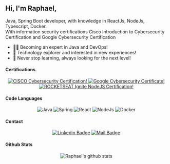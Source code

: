 ## Hi, I'm Raphael,
Java, Spring Boot developer, with knowledge in ReactJs, NodeJs, Typescript, Docker.<br />
With information security certifications Cisco Introduction to Cybersecurity Certification and Google Cybersecurity Certification

- :man_technologist: Becoming an expert in Java and DevOps!
- :compass: Technology explorer and interested in new experiences!
- :rocket: Never stop learning, always looking for the next level!

#### Certifications

<div align="center">

<a href="https://www.credly.com/badges/22cd9e1b-14f2-481d-bd3d-1f9e87121b4a">
  <img src="https://github-production-user-asset-6210df.s3.amazonaws.com/66075182/251881587-2263e98c-61c4-4541-a9ae-36be15ed7588.png" alt="CISCO Cybersecurity Certification!" />
</a>

<a href="https://www.credly.com/badges/7c316186-026c-418c-8117-deefe6f0964f">
  <img src="https://github.com/RaphaelDaSilvaDev/RaphaelDaSilvaDev/assets/66075182/edd41144-a8ba-4367-a262-de7cbb02d25e" alt="Google Cybersecurity Certificate!" />
</a>

<a href="https://app.rocketseat.com.br/certificates/c8ed5a95-0771-4232-9b4d-efd6aaf54fc0">
  <img src="https://github-production-user-asset-6210df.s3.amazonaws.com/66075182/251881728-cd7693c5-b717-4409-b3da-fdb4c1931c9d.png" alt="ROCKETSEAT Ignite NodeJS Certification!" />
</a>

</div>

#### Code Languages

<div align="center">

![Java](https://img.shields.io/badge/java-%23ED8B00.svg?style=for-the-badge&logo=openjdk&logoColor=white)
![Spring](https://img.shields.io/badge/spring-%236DB33F.svg?style=for-the-badge&logo=spring&logoColor=white)
![React](https://img.shields.io/badge/React-20232A?style=for-the-badge&logo=react&logoColor=61DAFB)
![NodeJs](https://img.shields.io/badge/Node.js-43853D?style=for-the-badge&logo=node.js&logoColor=white)
![Docker](https://img.shields.io/badge/docker-%230db7ed.svg?style=for-the-badge&logo=docker&logoColor=white)

</div>

#### Contact

<div align="center">

[![Linkedin Badge](https://img.shields.io/badge/Raphael%20Silva-%230077B5.svg?&style=for-the-badge&logo=linkedin&logoColor=white)](https://www.linkedin.com/in/raphaeldasilvadev/) [![Mail Badge](https://img.shields.io/badge/raphael%20silva-8B89CC?style=for-the-badge&logo=protonmail&logoColor=white)](mailto:raphael.h.silva@protonmail.com)

</div>

#### Github Stats

<div align="center">
  
![Raphael's github stats](https://github-readme-stats.vercel.app/api?username=RaphaelDaSilvaDev&count_private=true&theme=dark&hide=contribs,prs)

</div>
